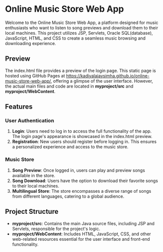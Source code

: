 # Online Music Store Web App

Welcome to the Online Music Store Web App, a platform designed for music enthusiasts who want to listen to song previews and download them to their local machines. This project utilizes JSP, Servlets, Oracle SQL(database), JavaScript, HTML, and CSS to create a seamless music browsing and downloading experience.

## Preview ##

The index.html file provides a preview of the login page. This static page is hosted using GitHub Pages at https://kadiyalajaysimha.github.io/online-music-store-web-app/, offering a glimpse of the user interface. However, the actual main files and code are located in **myproject/src** and **myproject/WebContent**.

## Features ##

### User Authentication

1. **Login**: Users need to log in to access the full functionality of the app. The login page's appearance is showcased in the index.html preview.
2. **Registration**: New users should register before logging in. This ensures a personalized experience and access to the music store.

### Music Store

1. **Song Preview**: Once logged in, users can play and preview songs available in the store.
2. **Song Download**: Users have the option to download their favorite songs to their local machines.
3. **Multilingual Store**: The store encompasses a diverse range of songs from different languages, catering to a global audience.

## Project Structure

* **myproject/src**: Contains the main Java source files, including JSP and Servlets, responsible for the project's logic.
* **myproject/WebContent**: Includes HTML, JavaScript, CSS, and other web-related resources essential for the user interface and front-end functionality.
